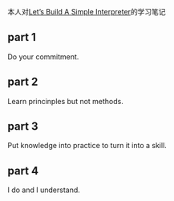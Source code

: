 本人对[Let’s Build A Simple Interpreter](https://ruslanspivak.com/lsbasi-part1/)的学习笔记

## part 1

Do your commitment.

## part 2

Learn princinples but not methods.

## part 3

Put knowledge into practice to turn it into a skill.   

## part 4

I do and I understand.